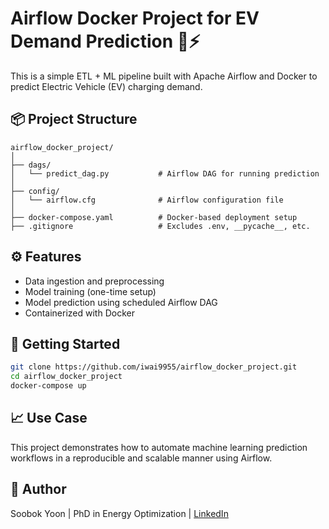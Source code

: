 # Airflow Docker Project for EV Demand Prediction 🚗⚡

This is a simple ETL + ML pipeline built with Apache Airflow and Docker to predict Electric Vehicle (EV) charging demand.

## 📦 Project Structure

```
airflow_docker_project/
│
├── dags/
│   └── predict_dag.py           # Airflow DAG for running prediction
│
├── config/
│   └── airflow.cfg              # Airflow configuration file
│
├── docker-compose.yaml          # Docker-based deployment setup
├── .gitignore                   # Excludes .env, __pycache__, etc.
```

## ⚙️ Features
- Data ingestion and preprocessing
- Model training (one-time setup)
- Model prediction using scheduled Airflow DAG
- Containerized with Docker

## 🚀 Getting Started

```bash
git clone https://github.com/iwai9955/airflow_docker_project.git
cd airflow_docker_project
docker-compose up
```

## 📈 Use Case
This project demonstrates how to automate machine learning prediction workflows in a reproducible and scalable manner using Airflow.

## 👤 Author
Soobok Yoon | PhD in Energy Optimization | [LinkedIn](https://www.linkedin.com/in/soo-monash)
